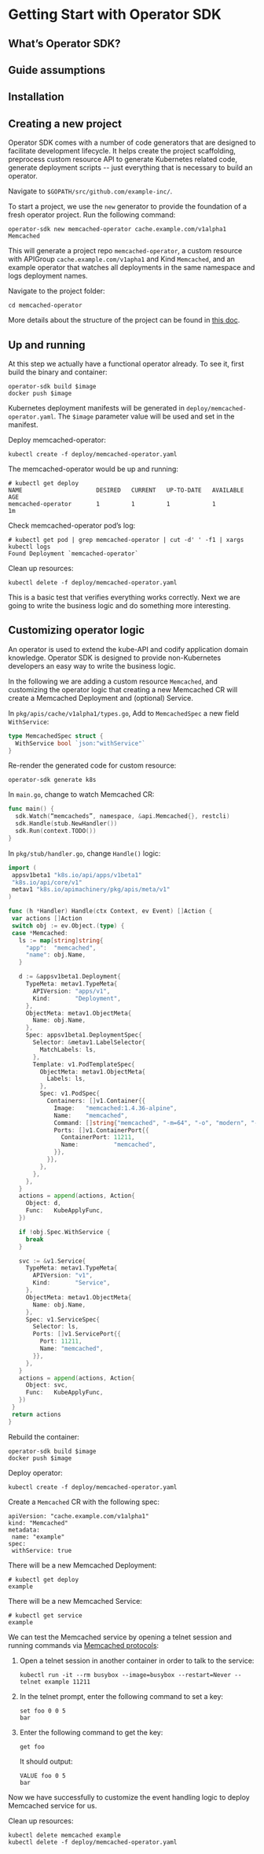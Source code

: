 # Getting Start with Operator SDK

## What’s Operator SDK?

## Guide assumptions

## Installation

## Creating a new project

Operator SDK comes with a number of code generators that are designed to facilitate development lifecycle. It helps create the project scaffolding, preprocess custom resource API to generate Kubernetes related code, generate deployment scripts -- just everything that is necessary to build an operator.

Navigate to `$GOPATH/src/github.com/example-inc/`.

To start a project, we use the `new` generator to provide the foundation of a fresh operator project. Run the following command:

```
operator-sdk new memcached-operator cache.example.com/v1alpha1 Memcached
```

This will generate a project repo `memcached-operator`, a custom resource with APIGroup `cache.example.com/v1apha1` and Kind `Memcached`, and an example operator that watches all deployments in the same namespace and logs deployment names.

Navigate to the project folder:

```
cd memcached-operator
```

More details about the structure of the project can be found in [this doc][scaffold_doc].

## Up and running

At this step we actually have a functional operator already. To see it, first build the binary and container:

```
operator-sdk build $image
docker push $image
```

Kubernetes deployment manifests will be generated in `deploy/memcached-operator.yaml`. The `$image` parameter value will be used and set in the manifest.

Deploy memcached-operator:

```
kubectl create -f deploy/memcached-operator.yaml
```

The memcached-operator would be up and running:

```
# kubectl get deploy
NAME                     DESIRED   CURRENT   UP-TO-DATE   AVAILABLE   AGE
memcached-operator       1         1         1            1           1m
```

Check memcached-operator pod’s log:

```
# kubectl get pod | grep memcached-operator | cut -d' ' -f1 | xargs kubectl logs
Found Deployment `memcached-operator`
```

Clean up resources:

```
kubectl delete -f deploy/memcached-operator.yaml
```

This is a basic test that verifies everything works correctly. Next we are going to write the business logic and do something more interesting.


## Customizing operator logic

An operator is used to extend the kube-API and codify application domain knowledge. Operator SDK is designed to provide non-Kubernetes developers an easy way to write the business logic.

In the following we are adding a custom resource `Memcached`, and customizing the operator logic that creating a new Memcached CR will create a Memcached Deployment and (optional) Service.

In `pkg/apis/cache/v1alpha1/types.go`, Add to `MemcachedSpec` a new field `WithService`:

```Go
type MemcachedSpec struct {
  WithService bool `json:"withService"`
}
```

Re-render the generated code for custom resource:

```
operator-sdk generate k8s
```

In `main.go`, change to watch Memcached CR:

```Go
func main() {
  sdk.Watch(“memcacheds”, namespace, &api.Memcached{}, restcli)
  sdk.Handle(stub.NewHandler())
  sdk.Run(context.TODO())
}
```

In `pkg/stub/handler.go`, change `Handle()` logic:

```Go
import (
 appsv1beta1 "k8s.io/api/apps/v1beta1"
 "k8s.io/api/core/v1"
 metav1 "k8s.io/apimachinery/pkg/apis/meta/v1"
)

func (h *Handler) Handle(ctx Context, ev Event) []Action {
 var actions []Action
 switch obj := ev.Object.(type) {
 case *Memcached:
   ls := map[string]string{
     "app":  "memcached",
     "name": obj.Name,
   }

   d := &appsv1beta1.Deployment{
     TypeMeta: metav1.TypeMeta{
       APIVersion: "apps/v1",
       Kind:       "Deployment",
     },
     ObjectMeta: metav1.ObjectMeta{
       Name: obj.Name,
     },
     Spec: appsv1beta1.DeploymentSpec{
       Selector: &metav1.LabelSelector{
         MatchLabels: ls,
       },
       Template: v1.PodTemplateSpec{
         ObjectMeta: metav1.ObjectMeta{
           Labels: ls,
         },
         Spec: v1.PodSpec{
           Containers: []v1.Container{{
             Image:   "memcached:1.4.36-alpine",
             Name:    "memcached",
             Command: []string{"memcached", "-m=64", "-o", "modern", "-v"},
             Ports: []v1.ContainerPort{{
               ContainerPort: 11211,
               Name:          "memcached",
             }},
           }},
         },
       },
     },
   }
   actions = append(actions, Action{
     Object: d,
     Func:   KubeApplyFunc,
   })

   if !obj.Spec.WithService {
     break
   }

   svc := &v1.Service{
     TypeMeta: metav1.TypeMeta{
       APIVersion: "v1",
       Kind:       "Service",
     },
     ObjectMeta: metav1.ObjectMeta{
       Name: obj.Name,
     },
     Spec: v1.ServiceSpec{
       Selector: ls,
       Ports: []v1.ServicePort{{
         Port: 11211,
         Name: "memcached",
       }},
     },
   }
   actions = append(actions, Action{
     Object: svc,
     Func:   KubeApplyFunc,
   })
 }
 return actions
}
```

Rebuild the container:

```
operator-sdk build $image
docker push $image
```

Deploy operator:
```
kubectl create -f deploy/memcached-operator.yaml
```

Create a `Memcached` CR with the following spec:

```
apiVersion: "cache.example.com/v1alpha1"
kind: "Memcached"
metadata:
 name: "example"
spec:
 withService: true
```

There will be a new Memcached Deployment:
```
# kubectl get deploy
example
```

There will be a new Memcached Service:
```
# kubectl get service
example
```

We can test the Memcached service by opening a telnet session and running commands via [Memcached protocols][mc_protocol]:

1. Open a telnet session in another container in order to talk to the service:
   ```
   kubectl run -it --rm busybox --image=busybox --restart=Never -- telnet example 11211
   ```
2. In the telnet prompt, enter the following command to set a key:
   ```
   set foo 0 0 5
   bar
   ```
3. Enter the following command to get the key:
   ```
   get foo
   ```
   It should output:
   ```
   VALUE foo 0 5
   bar
   ```

Now we have successfully to customize the event handling logic to deploy Memcached service for us.

Clean up resources:

```
kubectl delete memcached example
kubectl delete -f deploy/memcached-operator.yaml
```

[scaffold_doc]:./doc/project_layout.md
[mc_protocol]:https://github.com/memcached/memcached/blob/master/doc/protocol.txt
